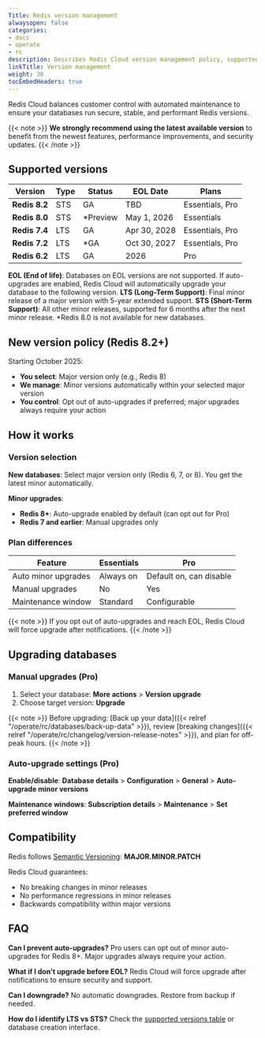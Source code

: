 ```yaml
---
Title: Redis version management
alwaysopen: false
categories:
- docs
- operate
- rc
description: Describes Redis Cloud version management policy, supported versions, and upgrade options.
linkTitle: Version management
weight: 36
tocEmbedHeaders: true
---
```


Redis Cloud balances customer control with automated maintenance to ensure your databases run secure, stable, and performant Redis versions.

{{< note >}}
**We strongly recommend using the latest available version** to benefit from the newest features, performance improvements, and security updates.
{{< /note >}}

## Supported versions

| Version | Type | Status | EOL Date | Plans |
|---------|------|--------|----------|-------|
| **Redis 8.2** | STS | GA | TBD | Essentials, Pro |
| **Redis 8.0** | STS | *Preview | May 1, 2026 | Essentials |
| **Redis 7.4** | LTS | GA | Apr 30, 2028 | Essentials, Pro |
| **Redis 7.2** | LTS | *GA | Oct 30, 2027 | Essentials, Pro |
| **Redis 6.2** | LTS | GA | 2026 | Pro |

**EOL (End of life)**: Databases on EOL versions are not supported. If auto-upgrades are enabled, Redis Cloud will automatically upgrade your database to the following version.
**LTS (Long-Term Support)**: Final minor release of a major version with 5-year extended support.
**STS (Short-Term Support)**: All other minor releases, supported for 6 months after the next minor release.
*Redis 8.0  is not available for new databases.

## New version policy (Redis 8.2+)

Starting October 2025:

- **You select**: Major version only (e.g., Redis 8)
- **We manage**: Minor versions automatically within your selected major version
- **You control**: Opt out of auto-upgrades if preferred; major upgrades always require your action

## How it works

### Version selection

**New databases**: Select major version only (Redis 6, 7, or 8). You get the latest minor automatically.

**Minor upgrades**:
- **Redis 8+**: Auto-upgrade enabled by default (can opt out for Pro)
- **Redis 7 and earlier**: Manual upgrades only

### Plan differences

| Feature | Essentials | Pro |
|---------|------------|-----|
| Auto minor upgrades | Always on | Default on, can disable |
| Manual upgrades | No | Yes |
| Maintenance window | Standard | Configurable |

{{< note >}}
If you opt out of auto-upgrades and reach EOL, Redis Cloud will force upgrade after notifications.
{{< /note >}}

## Upgrading databases

### Manual upgrades (Pro)

1. Select your database: **More actions** > **Version upgrade**
2. Choose target version: **Upgrade**

{{< note >}}
Before upgrading: [Back up your data]({{< relref "/operate/rc/databases/back-up-data" >}}), review [breaking changes]({{< relref "/operate/rc/changelog/version-release-notes" >}}), and plan for off-peak hours.
{{< /note >}}

### Auto-upgrade settings (Pro)

**Enable/disable**: **Database details** > **Configuration** > **General** > **Auto-upgrade minor versions**

**Maintenance windows**: **Subscription details** > **Maintenance** > **Set preferred window**

## Compatibility

Redis follows [Semantic Versioning](https://semver.org/): **MAJOR.MINOR.PATCH**

Redis Cloud guarantees:
- No breaking changes in minor releases
- No performance regressions in minor releases
- Backwards compatibility within major versions

## FAQ

**Can I prevent auto-upgrades?**
Pro users can opt out of minor auto-upgrades for Redis 8+. Major upgrades always require your action.

**What if I don't upgrade before EOL?**
Redis Cloud will force upgrade after notifications to ensure security and support.

**Can I downgrade?**
No automatic downgrades. Restore from backup if needed.

**How do I identify LTS vs STS?**
Check the [supported versions table](#supported-versions) or database creation interface.
